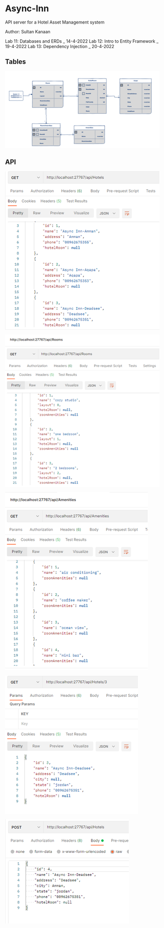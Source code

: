 # Async-Inn
 API server for a Hotel Asset Management system 

 Author: Sultan Kanaan

 Lab 11: Databases and ERDs _ 14-4-2022
 Lab 12: Intro to Entity Framework _ 19-4-2022
 Lab 13: Dependency Injection _ 20-4-2022


 
## Tables 
![](./assets/Data.png)

## API
![](./assets/API.png)

![](./assets/APIRooms.png)

![](./assets/APIAMnetis.png)

![](./assets/Gethotelbyid.png)

![](./assets/CreateHotel.png)



